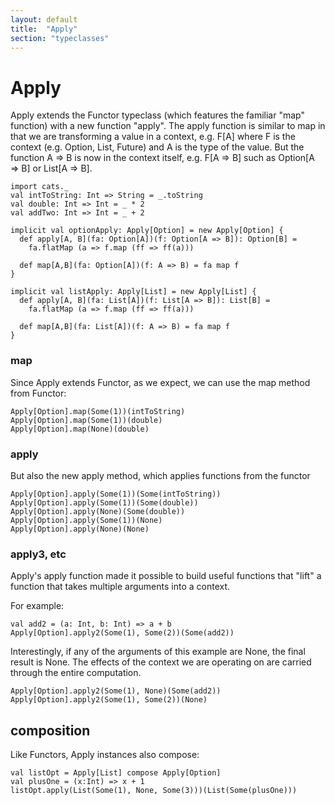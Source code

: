 ```yaml
---
layout: default
title:  "Apply"
section: "typeclasses"
---
```

# Apply

Apply extends the Functor typeclass (which features the familiar
"map" function) with a new function "apply".  The apply function
is similar to map in that we are transforming a value in a context,
e.g. F[A] where F is the context (e.g. Option, List, Future) and A
is the type of the value.  But the function A => B is now in the
context itself, e.g. F[A => B] such as Option[A => B] or List[A => B].

```tut
import cats._
val intToString: Int => String = _.toString
val double: Int => Int = _ * 2
val addTwo: Int => Int = _ + 2

implicit val optionApply: Apply[Option] = new Apply[Option] {
  def apply[A, B](fa: Option[A])(f: Option[A => B]): Option[B] =
    fa.flatMap (a => f.map (ff => ff(a)))

  def map[A,B](fa: Option[A])(f: A => B) = fa map f
}

implicit val listApply: Apply[List] = new Apply[List] {
  def apply[A, B](fa: List[A])(f: List[A => B]): List[B] =
    fa.flatMap (a => f.map (ff => ff(a)))

  def map[A,B](fa: List[A])(f: A => B) = fa map f
}
```

### map

Since Apply extends Functor, as we expect, we can use the map method
from Functor:

```tut
Apply[Option].map(Some(1))(intToString)
Apply[Option].map(Some(1))(double)
Apply[Option].map(None)(double)
```


### apply
But also the new apply method, which applies functions from the functor

```tut
Apply[Option].apply(Some(1))(Some(intToString))
Apply[Option].apply(Some(1))(Some(double))
Apply[Option].apply(None)(Some(double))
Apply[Option].apply(Some(1))(None)
Apply[Option].apply(None)(None)
```

### apply3, etc

Apply's apply function made it possible to build useful functions that
"lift" a function that takes multiple arguments into a context.

For example:

```tut
val add2 = (a: Int, b: Int) => a + b
Apply[Option].apply2(Some(1), Some(2))(Some(add2))
```

Interestingly, if any of the arguments of this example are None, the
final result is None.  The effects of the context we are operating on
are carried through the entire computation.

```tut
Apply[Option].apply2(Some(1), None)(Some(add2))
Apply[Option].apply2(Some(1), Some(2))(None)
```

## composition

Like Functors, Apply instances also compose:
```tut
val listOpt = Apply[List] compose Apply[Option]
val plusOne = (x:Int) => x + 1
listOpt.apply(List(Some(1), None, Some(3)))(List(Some(plusOne)))
```
